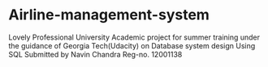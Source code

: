 # Airline-management-system
Lovely Professional University
Academic project for summer training 
under the guidance of Georgia Tech(Udacity) on Database system design
Using SQL
Submitted by Navin Chandra
Reg-no. 12001138

